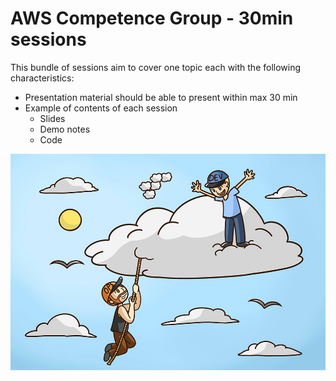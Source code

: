 # AWS Competence Group - 30min sessions

This bundle of sessions aim to cover one topic each with the following characteristics:

  - Presentation material should be able to present within max 30 min
  - Example of contents of each session
    - Slides
    - Demo notes
    - Code

![Cloud Movement](./cloudmovement.png)
